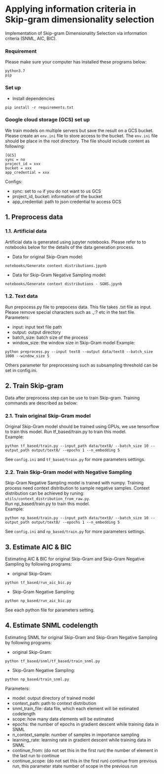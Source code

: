 # Applying information criteria in Skip-gram dimensionality selection

Implementation of Skip-gram Dimensionality Selection via information criteria (SNML, AIC, BIC).

### Requirement
Please make sure your computer has installed these programs below:
```
python3.7
pip
```

### Set up
* Install dependencies
```
pip install -r requirements.txt
```

### Google cloud storage (GCS) set up
We train models on multiple servers but save the result on a GCS bucket. Please create an `env.ini` file to store access to the bucket.
The `env.ini` file should be place in the root directory. The file should include content as following:
```
[GCS]
sync = no
project_id = xxx
bucket = xxx
app_credential = xxx
```
Configs:
- sync: set to `no` if you do not want to us GCS
- project_id, bucket: information of the bucket
- app_credential: path to json credential to access GCS

## 1. Preprocess data
### 1.1. Artificial data
Artificial data is generated using jupyter notebooks. 
Please refer to to notebooks below for the details of the data generation process.
- Data for original Skip-Gram model:
```
notebooks/Generate context distributions.jpynb
```
- Data for Skip-Gram Negative Sampling model:
```
notebooks/Generate context distributions - SGNS.jpynb
```


### 1.2. Text data
Run prepocess.py file to prepocess data. This file takes .txt file as input.
Please remove special characters such as .,:? etc in the text file.  
Parameters:
- input: input text file path
- output: output directory
- batch_size: batch size of the process
- window_size: the window size in Skip-Gram model
Example:
```
python preprocess.py --input text8 --output data/text8 --batch_size 1000 --window_size 5
```
Others parameter for preprocessing such as subsampling threshold can be set in config.ini.

## 2. Train Skip-gram
Data after preprocess step can be use to train Skip-gram. Training commands are described as below:

### 2.1. Train original Skip-Gram model
Original Skip-Gram model should be trained using GPUs, we use tensorflow to train this model.
Run tf_based/train.py to train this model.  
Example:
```
python tf_based/train.py --input_path data/text8/ --batch_size 10 --output_path output/text8/ --epochs 1 --n_embedding 5
```
See `config.ini` and `tf_based/train.py` for more parameters settings.

### 2.2. Train Skip-Gram model with Negative Sampling
Skip-Gram Negative Sampling model is trained with numpy. Training process need context distribution to sample negative samples.
Context distribution can be achieved by runing: `utils/context_distribution_from_raw.py`.  
Run np_based/train.py to train this model.  
Example:
```
python np_based/train.py --input_path data/text8/ --batch_size 10 --output_path output/text8/ --epochs 1 --n_embedding 5
```
See `config.ini` and `np_based/train.py` for more parameters settings.

## 3. Estimate AIC & BIC
Estimating AIC & BIC for original Skip-Gram and Skip-Gram Negative Sampling by following programs:

- original Skip-Gram:
```
python tf_based/run_aic_bic.py
```

- Skip-Gram Negative Sampling:
```
python np_based/run_aic_bic.py
```

See each python file for parameters setting.

## 4. Estimate SNML codelength
Estimating SNML for original Skip-Gram and Skip-Gram Negative Sampling by following programs:

- original Skip-Gram:
```
python tf_based/snml/tf_based/train_snml.py
```

- Skip-Gram Negative Sampling:
```
python np_based/train_snml.py
```

Parameters:
- model: output directory of trained model
- context_path: path to context distribution
- snml_train_file: data file, which each element will be estimated codelength
- scope: how many data elements will be estimated
- epochs: the number of epochs in gradient descent while training data in SNML 
- n_context_sample: number of samples in importance sampling
- learning_rate: learning rate in gradient descent while training data in SNML
- continue_from: (do not set this in the first run) the number of element in the last run to continue 
- continue_scope: (do not set this in the first run) continue from previous run, this parameter state number of scope in the previous run 
